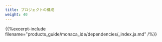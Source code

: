 ```yaml
---
title: プロジェクトの構成
weight: 40
---
```


{{%excerpt-include filename="products_guide/monaca_ide/dependencies/_index.ja.md" /%}}